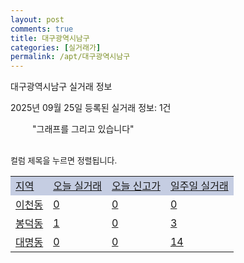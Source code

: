 ```yaml
---
layout: post
comments: true
title: 대구광역시남구
categories: [실거래가]
permalink: /apt/대구광역시남구
---
```


대구광역시남구 실거래 정보

2025년 09월 25일 등록된 실거래 정보: 1건

<!--<script async src="https://pagead2.googlesyndication.com/pagead/js/adsbygoogle.js?client=ca-pub-3485438051770037"
 crossorigin="anonymous"></script>-->

<script type="text/javascript">
  google.charts.load('current', {'packages':['corechart']});
  google.charts.setOnLoadCallback(drawChart);

  function drawChart() {
    var data = google.visualization.arrayToDataTable([['거래일', '매매', '전월세', '전매'], ['21-01', 2, 0, 0], ['21-02', 0, 1, 0], ['21-03', 0, 1, 0], ['21-04', 0, 2, 0], ['21-05', 1, 0, 0], ['21-06', 0, 18, 1], ['21-07', 6, 27, 6], ['21-08', 19, 53, 4], ['21-09', 41, 42, 3], ['21-10', 40, 44, 3], ['21-11', 18, 34, 7], ['21-12', 28, 36, 2], ['22-01', 20, 34, 1], ['22-02', 21, 45, 5], ['22-03', 22, 43, 7], ['22-04', 23, 40, 10], ['22-05', 18, 36, 16], ['22-06', 24, 47, 9], ['22-07', 26, 38, 20], ['22-08', 0, 25, 6], ['23-07', 1, 0, 0], ['23-08', 1, 0, 0], ['23-09', 0, 1, 0], ['23-10', 6, 24, 0], ['23-11', 50, 53, 4], ['23-12', 32, 77, 3], ['24-01', 0, 4, 0], ['24-02', 0, 2, 0], ['24-03', 0, 2, 0], ['24-04', 0, 1, 0], ['24-05', 0, 1, 0], ['24-06', 0, 1, 0], ['24-07', 0, 1, 0], ['24-08', 0, 5, 0], ['24-09', 33, 37, 11], ['24-10', 52, 30, 59], ['24-11', 27, 0, 27], ['24-12', 60, 60, 60], ['25-01', 30, 30, 30], ['25-02', 44, 44, 44], ['25-03', 62, 62, 62], ['25-04', 48, 48, 48], ['25-05', 69, 69, 69], ['25-06', 81, 81, 81], ['25-07', 52, 52, 52], ['25-08', 46, 46, 46], ['25-09', 24, 25, 25]]);

    var options = {
      title: '최근 1년간 유형별 거래량 추이',
      legend: { position: 'bottom' }
    };

    setTimeout(function() {
        var chart = new google.visualization.LineChart(document.getElementById('columnchart_material'));
        chart.draw(data, (options));
        document.getElementById('loading').style.display = 'none';
        var dayLabel = (new Date()).getDay();
        if (dayLabel < 2) {
            sorttable.innerSortFunction.apply(document.getElementById('week'), []);
            sorttable.innerSortFunction.apply(document.getElementById('week'), []);        
        }
        else {
            sorttable.innerSortFunction.apply(document.getElementById('today'), []);
            sorttable.innerSortFunction.apply(document.getElementById('today'), []);
        }
    }, 200);

  }
</script>

<div id="loading" style="z-index:20; display: block; margin-left: 35px">"그래프를 그리고 있습니다"</div>
<div id="columnchart_material" style="width: 95%; margin-left: -35px; display: block"></div>
<!--<div style="width: 95%; margin-left: -35px; display: block">
      <script async src="https://pagead2.googlesyndication.com/pagead/js/adsbygoogle.js?client=ca-pub-3485438051770037"
          crossorigin="anonymous"></script>
      <ins class="adsbygoogle"
          style="display:block"
          data-ad-format="fluid"
          data-ad-layout-key="-fb+5w+4e-db+86"
          data-ad-client="ca-pub-3485438051770037"
          data-ad-slot="1827090281"></ins>
      <script>
          (adsbygoogle = window.adsbygoogle || []).push({});
      </script>
</div>-->
<br>

<font size='small' style='font-size: small;'>컬럼 제목을 누르면 정렬됩니다.</font>
<table class="sortable">
  <tr style='background-color: rgba(114, 132, 186,0.4);'>
    <td id="region"><a href="#">지역</a></td>
    <td id="today"><a href="#">오늘 실거래</a></td>
    <td id="today_new"><a href="#">오늘 신고가</a></td>
    <td id="week"><a href="#">일주일 실거래</a></td>
  </tr>

  
  <tr class="item">
    <td><a href="대구광역시남구이천동">이천동</a></td>
    <td><a href="대구광역시남구이천동">0</a></td>
    <td><a href="대구광역시남구이천동">0</a></td>
    <td><a href="대구광역시남구이천동">0</a></td>
  </tr>
    

  <tr class="item">
    <td><a href="대구광역시남구봉덕동">봉덕동</a></td>
    <td><a href="대구광역시남구봉덕동">1</a></td>
    <td><a href="대구광역시남구봉덕동">0</a></td>
    <td><a href="대구광역시남구봉덕동">3</a></td>
  </tr>
    

  <tr class="item">
    <td><a href="대구광역시남구대명동">대명동</a></td>
    <td><a href="대구광역시남구대명동">0</a></td>
    <td><a href="대구광역시남구대명동">0</a></td>
    <td><a href="대구광역시남구대명동">14</a></td>
  </tr>
    


</table>


    